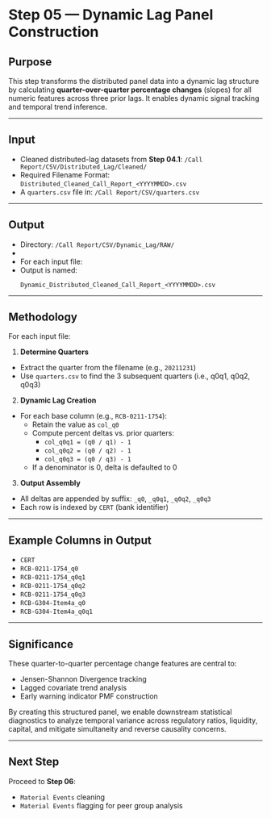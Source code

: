 # Step 05 — Dynamic Lag Panel Construction

## Purpose

This step transforms the distributed panel data into a dynamic lag structure by calculating **quarter-over-quarter percentage changes** (slopes) for all numeric features across three prior lags. It enables dynamic signal tracking and temporal trend inference.

---

## Input

- Cleaned distributed-lag datasets from **Step 04.1**: `/Call Report/CSV/Distributed_Lag/Cleaned/`
- Required Filename Format: `Distributed_Cleaned_Call_Report_<YYYYMMDD>.csv`
- A `quarters.csv` file in: `/Call Report/CSV/quarters.csv`

---

## Output

- Directory: `/Call Report/CSV/Dynamic_Lag/RAW/`
- 
- For each input file:
- Output is named:
  ```
  Dynamic_Distributed_Cleaned_Call_Report_<YYYYMMDD>.csv
  ```

---

## Methodology

For each input file:

1. **Determine Quarters**  
 - Extract the quarter from the filename (e.g., `20211231`)
 - Use `quarters.csv` to find the 3 subsequent quarters (i.e., q0q1, q0q2, q0q3)

2. **Dynamic Lag Creation**
 - For each base column (e.g., `RCB-0211-1754`):
   - Retain the value as `col_q0`
   - Compute percent deltas vs. prior quarters:
     - `col_q0q1 = (q0 / q1) - 1`
     - `col_q0q2 = (q0 / q2) - 1`
     - `col_q0q3 = (q0 / q3) - 1`
   - If a denominator is 0, delta is defaulted to 0

3. **Output Assembly**
 - All deltas are appended by suffix: `_q0`, `_q0q1`, `_q0q2`, `_q0q3`
 - Each row is indexed by `CERT` (bank identifier)

---

## Example Columns in Output
- `CERT`
- `RCB-0211-1754_q0`
- `RCB-0211-1754_q0q1`
- `RCB-0211-1754_q0q2`
- `RCB-0211-1754_q0q3`
- `RCB-G304-Item4a_q0`
- `RCB-G304-Item4a_q0q1`


---

## Significance

These quarter-to-quarter percentage change features are central to:

- Jensen-Shannon Divergence tracking
- Lagged covariate trend analysis
- Early warning indicator PMF construction

By creating this structured panel, we enable downstream statistical diagnostics to analyze temporal variance across regulatory ratios, liquidity, capital, and mitigate simultaneity and reverse causality concerns.

---

## Next Step

Proceed to **Step 06**:
- `Material Events` cleaning
- `Material Events` flagging for peer group analysis
